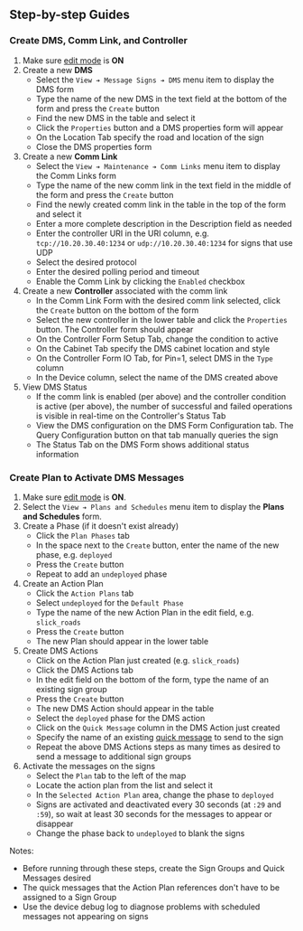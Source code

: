 ## Step-by-step Guides

### Create DMS, Comm Link, and Controller

 1. Make sure [edit mode] is **ON**
 2. Create a new **DMS**
    - Select the `View ➔ Message Signs ➔ DMS` menu item to display the DMS form
    - Type the name of the new DMS in the text field at the bottom of the form
      and press the `Create` button
    - Find the new DMS in the table and select it
    - Click the `Properties` button and a DMS properties form will appear
    - On the Location Tab specify the road and location of the sign
    - Close the DMS properties form
 3. Create a new **Comm Link**
    - Select the `View ➔ Maintenance ➔ Comm Links` menu item to display the
      Comm Links form
    - Type the name of the new comm link in the text field in the middle of the
      form and press the `Create` button
    - Find the newly created comm link in the table in the top of the form and
      select it
    - Enter a more complete description in the Description field as needed
    - Enter the controller URI in the URI column, e.g.
      `tcp://10.20.30.40:1234` or `udp://10.20.30.40:1234` for signs that use
      UDP
    - Select the desired protocol
    - Enter the desired polling period and timeout
    - Enable the Comm Link by clicking the `Enabled` checkbox
 4. Create a new **Controller** associated with the comm link
    - In the Comm Link Form with the desired comm link selected, click the
      `Create` button on the bottom of the form
    - Select the new controller in the lower table and click the `Properties`
      button.  The Controller form should appear
    - On the Controller Form Setup Tab, change the condition to active
    - On the Cabinet Tab specify the DMS cabinet location and style
    - On the Controller Form IO Tab, for Pin=1, select DMS in the `Type` column
    - In the Device column, select the name of the DMS created above
 5. View DMS Status
    - If the comm link is enabled (per above) and the controller condition is
      active (per above), the number of successful and failed operations is
      visible in real-time on the Controller's Status Tab
    - View the DMS configuration on the DMS Form Configuration tab.  The Query
      Configuration button on that tab manually queries the sign
    - The Status Tab on the DMS Form shows additional status information

### Create Plan to Activate DMS Messages

 1. Make sure [edit mode] is **ON**.
 2. Select the `View ➔ Plans and Schedules` menu item to display the **Plans and
    Schedules** form.
 3. Create a Phase (if it doesn't exist already)
    - Click the `Plan Phases` tab
    - In the space next to the `Create` button, enter the name of the new phase,
      e.g. `deployed`
    - Press the `Create` button
    - Repeat to add an `undeployed` phase
 4. Create an Action Plan
    - Click the `Action Plans` tab
    - Select `undeployed` for the `Default Phase`
    - Type the name of the new Action Plan in the edit field, e.g. `slick_roads`
    - Press the `Create` button
    - The new Plan should appear in the lower table
 5. Create DMS Actions
    - Click on the Action Plan just created (e.g. `slick_roads`)
    - Click the DMS Actions tab
    - In the edit field on the bottom of the form, type the name of an existing
      sign group
    - Press the `Create` button
    - The new DMS Action should appear in the table
    - Select the `deployed` phase for the DMS action
    - Click on the `Quick Message` column in the DMS Action just created
    - Specify the name of an existing [quick message] to send to the sign
    - Repeat the above DMS Actions steps as many times as desired to send a
      message to additional sign groups
 6. Activate the messages on the signs
    - Select the `Plan` tab to the left of the map
    - Locate the action plan from the list and select it
    - In the `Selected Action Plan` area, change the phase to `deployed`
    - Signs are activated and deactivated every 30 seconds (at `:29` and `:59`),
      so wait at least 30 seconds for the messages to appear or disappear
    - Change the phase back to `undeployed` to blank the signs

Notes:
 - Before running through these steps, create the Sign Groups and Quick Messages
   desired
 - The quick messages that the Action Plan references don't have to be assigned
   to a Sign Group
 - Use the device debug log to diagnose problems with scheduled messages not
   appearing on signs


[edit mode]: admin_guide.html#edit_mode
[quick message]: admin_guide.html#quick_msg
